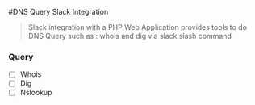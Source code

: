 #DNS Query Slack Integration

> Slack integration with a PHP Web Application provides tools to do DNS Query such as : whois and dig via slack slash command

### Query
- [ ] Whois
- [ ] Dig
- [ ] Nslookup